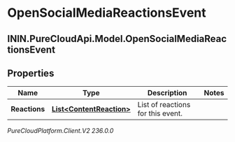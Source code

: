# OpenSocialMediaReactionsEvent

## ININ.PureCloudApi.Model.OpenSocialMediaReactionsEvent

## Properties

|Name | Type | Description | Notes|
|------------ | ------------- | ------------- | -------------|
| **Reactions** | [**List&lt;ContentReaction&gt;**](ContentReaction) | List of reactions for this event. | |



_PureCloudPlatform.Client.V2 236.0.0_
